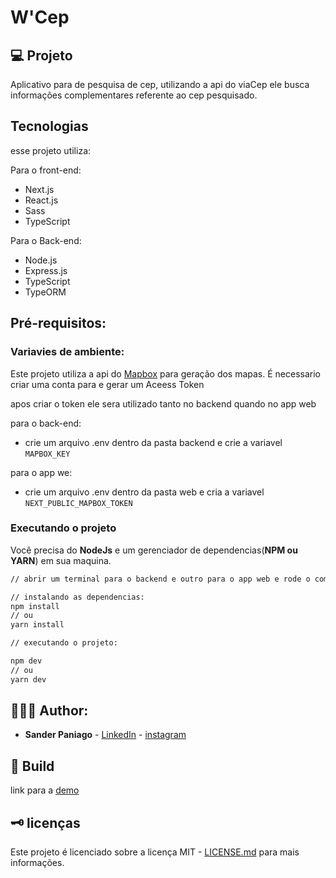 # W'Cep

## 💻 Projeto

Aplicativo para de pesquisa de cep, utilizando a api do viaCep ele busca informações complementares referente ao cep pesquisado.

## Tecnologias

esse projeto utiliza:

Para o front-end:
- Next.js
- React.js
- Sass
- TypeScript

Para o Back-end:
- Node.js
- Express.js
- TypeScript
- TypeORM

## Pré-requisitos:

### Variavies de ambiente:

Este projeto utiliza a api do [Mapbox](https://www.mapbox.com/) para geração dos mapas. É necessario criar uma conta para e gerar um Aceess Token

apos criar o token ele sera utilizado tanto no backend quando no app web

para o back-end:
- crie um arquivo .env dentro da pasta backend e crie a variavel ```MAPBOX_KEY```

para o app we:
- crie um arquivo .env dentro da pasta web e cria a variavel ```NEXT_PUBLIC_MAPBOX_TOKEN```

### Executando o projeto

Você precisa do **NodeJs** e um gerenciador de dependencias(**NPM ou YARN**) em sua maquina.

```sh
// abrir um terminal para o backend e outro para o app web e rode o comando:

// instalando as dependencias:
npm install
// ou 
yarn install

// executando o projeto:

npm dev
// ou
yarn dev 
```

## 👨🏻‍💻 Author:

- **Sander Paniago** - [LinkedIn](https://www.linkedin.com/in/sander-paniago/) - [instagram](https://www.instagram.com/sander_paniago/)

## 🚀 Build

link para a [demo](https://wcep.sanderpaniago.dev/)

## 🗝 licenças

Este projeto é licenciado sobre a licença MIT - [LICENSE.md](LICENSE.md) para mais informações.
